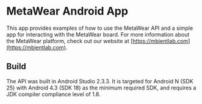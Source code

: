 # MetaWear Android App #

This app provides examples of how to use the MetaWear API and a simple app for interacting with the MetaWear board.  For more information about the MetaWear platform, check out our website at [https://mbientlab.com](https://mbientlab.com).

## Build ##
The API was built in Android Studio 2.3.3. It is targeted for Android N (SDK 25) with Android 4.3 (SDK 18) as the minimum required SDK, and requires a JDK compiler compliance level of 1.8.
